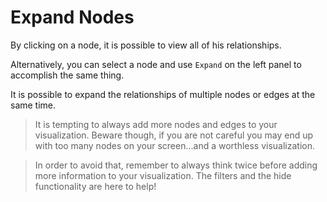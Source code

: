 # Expand Nodes

By clicking on a node, it is possible to view all of his relationships.

Alternatively, you can select a node and use ```Expand``` on the left panel to accomplish the same thing.

It is possible to expand the relationships of multiple nodes or edges at the same time.

> It is tempting to always add more nodes and edges to your visualization. Beware though, if you are not careful you may end up with too many nodes on your screen...and a worthless visualization.

> In order to avoid that, remember to always think twice before adding more information to your visualization. The filters and the hide functionality are here to help!
